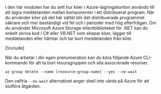 I den här modulen har du sett hur köer i Azure-lagringskonton används till att lagra meddelanden mellan komponenter i ett distribuerat program. När du använder köer på det här sättet blir det distribuerade programmet säkrare och mer beständigt vid fel och i perioder med hög efterfrågan. Om du använder Microsoft Azure Storage-klientbiblioteket för .NET kan du enkelt skriva kod i C# eller VB.NET som skapar köer, lägger till meddelanden eller hämtar och tar bort meddelanden från köer.

<!-- Cleanup sandbox -->
[!include[](../../../includes/azure-sandbox-cleanup.md)]

När du arbetar i din egen prenumeration kan du köra följande Azure CLI-kommando för att ta bort resursgruppen och alla associerade resurser.

```azurecli
az group delete --name [resource-group-name] --yes --no-wait
```

Den valfria `--no-wait` alternativet anger shell inte vänta på Azure för att slutföra åtgärden.